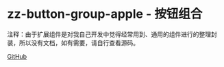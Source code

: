 # zz-button-group-apple - 按钮组合

注释：由于扩展组件是对我自己开发中觉得经常用到、通用的组件进行的整理封装，所以没有文档，如有需要，请自行查看源码。

[GitHub](https://github.com/ChenShuangXinXi/hi-uniapp-ui)
